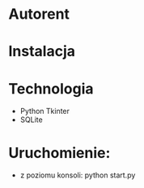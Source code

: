 # Autorent

# Instalacja

# Technologia

- Python Tkinter
- SQLite

# Uruchomienie: 
- z poziomu konsoli: python start.py